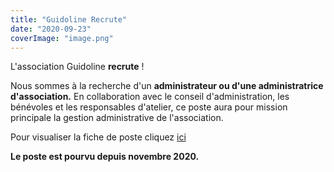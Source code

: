 ```yaml
---
title: "Guidoline Recrute"
date: "2020-09-23"
coverImage: "image.png"
---
```


L'association Guidoline **recrute** !

Nous sommes à la recherche d'un **administrateur **ou d'une** administratrice d'association.** En collaboration avec le conseil d'administration, les bénévoles et les responsables d'atelier, ce poste aura pour mission principale la gestion administrative de l'association.

Pour visualiser la fiche de poste cliquez [ici](https://drive.google.com/file/d/1RJkI9g2uWGzizMinMNlZHkhWV8pDPDpn/view?usp=sharing)

**Le poste est pourvu depuis novembre 2020.**
